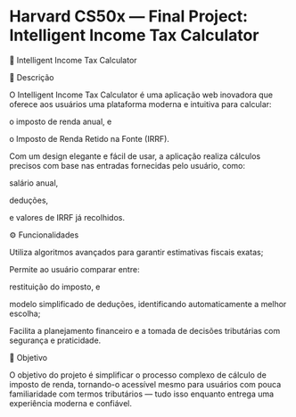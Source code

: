 # Harvard CS50x — Final Project: Intelligent Income Tax Calculator

🧠 Intelligent Income Tax Calculator

📌 Descrição

O Intelligent Income Tax Calculator é uma aplicação web inovadora que oferece aos usuários uma plataforma moderna e intuitiva para calcular:

o imposto de renda anual, e

o Imposto de Renda Retido na Fonte (IRRF).


Com um design elegante e fácil de usar, a aplicação realiza cálculos precisos com base nas entradas fornecidas pelo usuário, como:

salário anual,

deduções,

e valores de IRRF já recolhidos.


⚙️ Funcionalidades

Utiliza algoritmos avançados para garantir estimativas fiscais exatas;

Permite ao usuário comparar entre:

restituição do imposto, e

modelo simplificado de deduções,
identificando automaticamente a melhor escolha;


Facilita a planejamento financeiro e a tomada de decisões tributárias com segurança e praticidade.


🎯 Objetivo

O objetivo do projeto é simplificar o processo complexo de cálculo de imposto de renda, tornando-o acessível mesmo para usuários com pouca familiaridade com termos tributários — tudo isso enquanto entrega uma experiência moderna e confiável.
